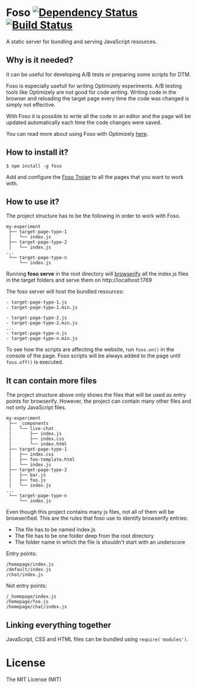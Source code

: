 # Foso  [![Dependency Status](https://david-dm.org/zkochan/foso/status.svg?style=flat)](https://david-dm.org/zkochan/foso) [![Build Status](http://img.shields.io/travis/zkochan/foso.svg?style=flat)](https://travis-ci.org/zkochan/foso)

A static server for bundling and serving JavaScript resources.

## Why is it needed?

It can be useful for developing A/B tests or preparing some scripts for DTM.

Foso is especially usefull for writing Optimizely experiments.
A/B testing tools like Optimizely are not good for code writing. Writing code in the browser and reloading the target page every time the code was changed is simply not effective.

With Foso it is possible to write all the code in an editor and the page will be updated automatically each time the code changes were saved.

You can read more about using Foso with Optimizely [here](http://zkochan.github.io/ab/2015/05/22/coding-ab-tests-effectively.html).

## How to install it?

```
$ npm install -g foso
```
Add and configure the [Foso Trojan](https://github.com/zkochan/foso-trojan) to all the pages that you want to work with.

## How to use it?

The project structure has to be the following in order to work with Foso.
```
my-experiment
 ├── target-page-type-1
 │   └── index.js
 ├── target-page-type-2
 |   └── index.js
...
 └── target-page-type-n
     └── index.js
```
Running **foso serve** in the root directory will [browserify](http://browserify.org/) all the index.js files in the target folders and serve them on http://localhost:1769

The foso server will host the bundled resources:
```
- target-page-type-1.js
- target-page-type-1.min.js

- target-page-type-2.js
- target-page-type-2.min.js
...
- target-page-type-n.js
- target-page-type-n.min.js
```
To see how the scripts are affecting the website, run `foso.on()` in the console of the page. Foso scripts will be always added to the page until `foso.off()` is executed.

## It can contain more files

The project structure above only shows the files that will be used as entry points for browserify. However, the project can contain many other files and not only JavaScript files.
```
my-experiment
 ├── _components
 |   └── live-chat
 |       ├── index.js
 |       ├── index.css
 |       └── index.html
 ├── target-page-type-1
 |   ├── index.css
 |   ├── foo-template.html
 |   └── index.js
 ├── target-page-type-2
 |   ├── bar.js
 |   ├── foo.js
 |   └── index.js
...
 └── target-page-type-n
     └── index.js
```
Even though this project contains many js files, not all of them will be browserified. This are the rules that foso use to identify browserify entries:

* The file has to be named index.js
* The file has to be one folder deep from the root directory
* The folder name in which the file is shouldn't start with an underscore

Entry points:
```
/homepage/index.js
/default/index.js
/chat/index.js
```
Not entry points:
```
/_homepage/index.js
/homepage/foo.js
/homepage/chat/index.js
```

## Linking everything together

JavaScript, CSS and HTML files can be bundled using `require('modules')`.


License
========

The MIT License (MIT)

